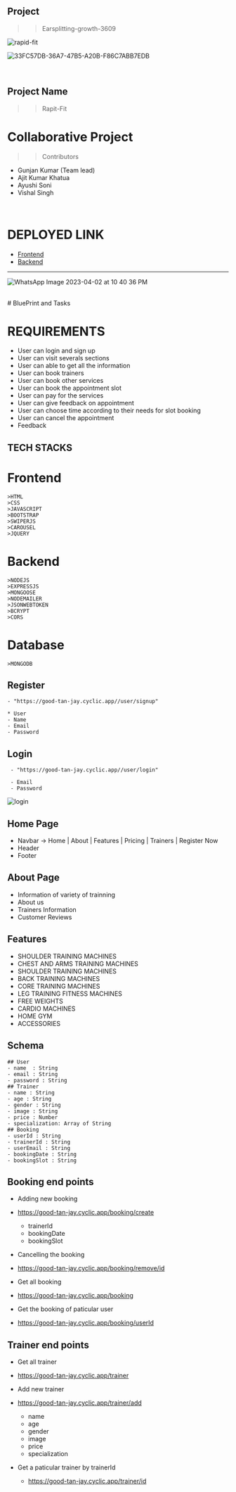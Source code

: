 ## Project
>> Earsplitting-growth-3609

 ![rapid-fit](https://user-images.githubusercontent.com/112810259/229367310-98d1ee3e-8392-46db-83c7-c5ff2b182d78.png)



![33FC57DB-36A7-47B5-A20B-F86C7ABB7EDB](https://user-images.githubusercontent.com/112810259/229417706-587e96d1-4f1f-4715-a722-35566ec9b719.jpg)


<br>

## Project Name
>> Rapit-Fit

# Collaborative Project
 >>Contributors
  - Gunjan Kumar (Team lead)
  - Ajit Kumar Khatua
  - Ayushi Soni
  - Vishal Singh
   

<br>

# DEPLOYED LINK
 - [Frontend](https://chipper-zabaione-4ba9e5.netlify.app/)
 - [Backend](https://good-tan-jay.cyclic.app/)

<hr>

   
   ![WhatsApp Image 2023-04-02 at 10 40 36 PM](https://user-images.githubusercontent.com/112810259/229368310-4371aa39-b0dc-4d7c-8542-65b780611528.jpeg)

   <br>
 # BluePrint and Tasks
 


 # REQUIREMENTS 
  - User can login and sign up 
  - User can visit severals sections
  - User can able to get all the information
  - User can book trainers
  - User can book other services
  - User can book the appointment slot 
  - User can pay for the services
  - User can give feedback on appointment
  - User can choose time according to their needs for slot booking
  - User can cancel the appointment
  - Feedback


  ## TECH STACKS
   # Frontend
    >HTML
    >CSS
    >JAVASCRIPT
    >BOOTSTRAP
    >SWIPERJS
    >CAROUSEL
    >JQUERY

   # Backend
    >NODEJS
    >EXPRESSJS
    >MONGOOSE
    >NODEMAILER
    >JSONWEBTOKEN
    >BCRYPT
    >CORS
    
   # Database
    >MONGODB

   ## Register

    - "https://good-tan-jay.cyclic.app//user/signup"

    * User 
    - Name 
    - Email
    - Password

   ## Login

     - "https://good-tan-jay.cyclic.app//user/login"

     - Email
     - Password
     
     
     
     


     
![login](https://user-images.githubusercontent.com/112810259/229368605-06c4318c-afbb-493e-8fa8-d2ea089f5b9f.png)

## Home Page
 - Navbar -> Home | About | Features | Pricing | Trainers | Register Now
 - Header
 - Footer


 ## About Page
 - Information of variety of trainning
 - About us
 - Trainers Information
 - Customer Reviews

## Features
 - SHOULDER TRAINING MACHINES
 - CHEST AND ARMS TRAINING MACHINES
 - SHOULDER TRAINING MACHINES
 - BACK TRAINING MACHINES
 - CORE TRAINING MACHINES
 - LEG TRAINING FITNESS MACHINES
 - FREE WEIGHTS
 - CARDIO MACHINES
 - HOME GYM
 - ACCESSORIES



  ## Schema
    ## User
    - name  : String
    - email : String
    - password : String
    ## Trainer
    - name : String
    - age : String
    - gender : String
    - image : String
    - price : Number
    - specialization: Array of String
    ## Booking
    - userId : String
    - trainerId : String
    - userEmail : String
    - bookingDate : String
    - bookingSlot : String
 
 ## Booking end points
 - Adding new booking
  - https://good-tan-jay.cyclic.app/booking/create

    - trainerId
    - bookingDate
    - bookingSlot

 - Cancelling the booking
  - https://good-tan-jay.cyclic.app/booking/remove/id

 - Get all booking
  - https://good-tan-jay.cyclic.app/booking

 - Get the booking of paticular user
  - https://good-tan-jay.cyclic.app/booking/userId

 ## Trainer end points
  - Get all trainer
   - https://good-tan-jay.cyclic.app/trainer
  
  - Add new trainer
   - https://good-tan-jay.cyclic.app/trainer/add

      - name 
      - age 
      - gender 
      - image 
      - price 
      - specialization
      
  - Get a paticular trainer by trainerId
    - https://good-tan-jay.cyclic.app/trainer/id

    

    




    


